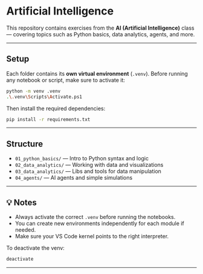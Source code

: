 #  Artificial Intelligence

This repository contains exercises from the **AI (Artificial Intelligence)** class — covering topics such as Python basics, data analytics, agents, and more.

---

##  Setup

Each folder contains its **own virtual environment** (`.venv`).
Before running any notebook or script, make sure to activate it:

```bash
python -m venv .venv
.\.venv\Scripts\Activate.ps1
```

Then install the required dependencies:

```bash
pip install -r requirements.txt
```

---

##  Structure

* `01_python_basics/` — Intro to Python syntax and logic
* `02_data_analytics/` — Working with data and visualizations
* `03_data_analytics/` — Libs and tools for data manipulation
* `04_agents/` — AI agents and simple simulations

---

## 💡 Notes

* Always activate the correct `.venv` before running the notebooks.
* You can create new environments independently for each module if needed.
* Make sure your VS Code kernel points to the right interpreter.

To deactivate the venv:

```bash
deactivate
```
---
